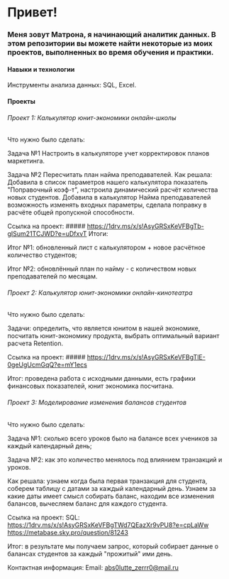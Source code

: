 # Привет! 
### Меня зовут Матрона, я начинающий аналитик данных. В этом репозитории вы можете найти некоторые из моих проектов, выполненных во время обучения и практики.

#### Навыки и технологии

Инструменты анализа данных: SQL, Excel.

#### Проекты

###### Проект 1: Калькулятор юнит-экономики онлайн-школы

Что нужно было сделать:

Задача №1 Настроить в калькуляторе учет корректировок планов маркетинга.

Задача №2 Пересчитать план найма преподавателей.
Как решала: Добавила в список параметров нашего калькулятора показатель "Поправочный коэф-т", настроила динамический расчёт количества новых студентов. Добавила в калькулятор Найма преподавателей возможность изменять входных параметры, сделала поправку в расчёте общей пропускной способности.

Ссылка на проект: ##### https://1drv.ms/x/s!AsyGRSxKeVFBgTb-gISum21TCJWD?e=uDfxvT
Итоги:

Итог №1: обновленный лист с калькулятором + новое расчётное количество студентов;

Итог №2: обновлённый план по найму - с количеством новых преподавателей по месяцам.


###### Проект 2: Калькулятор юнит-экономики онлайн-кинотеатра

Что нужно было сделать:

Задачи: определить, что является юнитом в нашей экономике, посчитать юнит-экономику продукта, выбрать оптимальный вариант расчета Retention.

Ссылка на проект: ##### https://1drv.ms/x/s!AsyGRSxKeVFBgTlE-0geUgUcmGqQ?e=mY1ecs

Итог: проведена работа с исходными данными, есть графики финансовых показателей, юнит экономика посчитана.


###### Проект 3: Моделирование изменения балансов студентов

Что нужно было сделать:

Задача №1: сколько всего уроков было на балансе всех учеников за каждый календарный день; 

Задача №2: как это количество менялось под влиянием транзакций и уроков.

Как решала: узнаем когда была первая транзакция для студента, соберем таблицу с датами за каждый календарный день. Узнаем за какие даты имеет смысл собирать баланс, находим все изменения балансов, вычесляем баланс для каждого студента.

Ссылка на проект: SQL: https://1drv.ms/x/s!AsyGRSxKeVFBgTWd7QEazXr9vPU8?e=cpLaWw
https://metabase.sky.pro/question/81243

Итог: в результате мы получаем запрос, который собирает данные о балансах студентов за каждый "прожитый" ими день.

Контактная информация:
Email: abs0lutte_zerrr0@mail.ru
